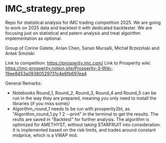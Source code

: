 # IMC_strategy_prep
Repo for statistical analysis for IMC trading competition 2025. We are going to work on 2025 data and backtest it with dedicated backtester. We are focusing just on statistical and patern analysis and treat algoirthm implementation as optional.

Group of Corine Gatete, Anlan Chen, Sanan Mursalli, Michał Brzeziński and Antek Smolski

Link to competition: https://prosperity.imc.com/
Link to Prosperity wiki: https://imc-prosperity.notion.site/Prosperity-3-Wiki-19ee8453a09380529731c4e6fb697ea4


General Remarks:

- Notebooks Round_1, Round_2, Round_3, Round_4 and Round_5 can be run in the way they are prepared, meaning you only need to install the libraries (if you miss some)/
- Algorithm_round_1 needs to be run with prosperity2bt, as "Algorithm_round_1.py 1 2 --print" in the terminal to get the results. The reults are saved in "Backtest" for further analysis. The algorithm is optimized for AMETHYST, without taking STARFRUIT into consideration. It is implemented based on the risk limits, and trades around constant midprice, which is a VWAP mid.